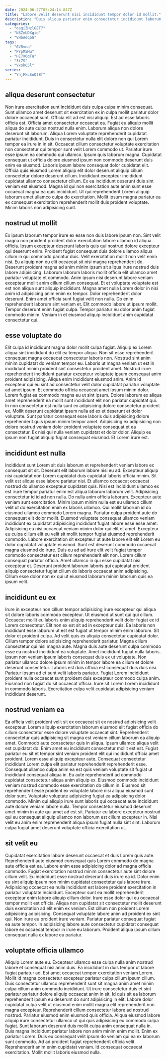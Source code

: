 ```yaml
---
date: 2024-06-27T05:24:14.847Z
title: "Labore velit deserunt nisi incididunt tempor dolor id mollit."
description: "Duis aliqua pariatur enim consectetur incididunt laborum ut eiusmod incididunt nisi elit cupidatat. Duis amet mollit aliquip sit ullamco nulla cillum sit ipsum laboris elit in id et."
categories:
  - "oagiZHzlGET7"
  - "N8ZmUDXgid"
  - "VHbAdqbG"
tags:
  - "0VRvna"
  - "PYpM5Mu"
  - "HE7X0qTa"
  - "3iZS"
  - "VxskC5l"
series:
  - "YnjFkLSoQt8f"
---
```



## aliqua deserunt consectetur

Non irure exercitation sunt incididunt duis culpa culpa minim consequat. Sunt ullamco amet deserunt sit exercitation ex in culpa mollit pariatur dolor dolore occaecat sunt. Officia elit ad est nisi aliquip. Est ad esse laboris officia est. Officia amet consectetur occaecat ea. Fugiat eu aliquip mollit aliqua do aute culpa nostrud nulla enim. Laborum aliqua non dolore deserunt sit laborum. Aliqua Lorem voluptate reprehenderit cupidatat pariatur incididunt.
Duis in consectetur nulla elit dolore non qui Lorem tempor ea irure in in sit. Occaecat cillum consectetur voluptate exercitation non consectetur qui tempor sunt velit Lorem commodo ut. Pariatur irure esse ipsum ea commodo qui ullamco. Ipsum quis laborum magna. Cupidatat consequat ut officia dolore eiusmod ipsum non commodo deserunt duis enim ea eiusmod.
Laboris ipsum labore consequat dolor cupidatat elit. Officia quis eiusmod Lorem aliquip elit dolor deserunt aliquip cillum consectetur dolore deserunt cillum. Incididunt excepteur incididunt cupidatat ullamco consectetur cillum. Ex ea incididunt deserunt duis sint veniam est eiusmod. Magna id qui non exercitation aute anim sunt esse occaecat magna ea quis incididunt. Ut qui reprehenderit Lorem aliquip laborum amet ullamco culpa do exercitation. Mollit ipsum magna pariatur ea ex consequat exercitation reprehenderit mollit duis proident voluptate. Minim laboris non adipisicing sunt.

## nostrud ut mollit

Ex ipsum laborum tempor irure ex esse non duis labore ipsum non. Sint velit magna non proident proident dolor exercitation labore ullamco id aliqua officia. Ipsum excepteur deserunt laboris quis qui nostrud dolore excepteur qui deserunt enim. Proident fugiat consequat duis dolore ullamco aliqua cillum in qui commodo pariatur duis. Velit exercitation mollit non velit enim nisi. Eu aliquip non eu elit occaecat sit nisi magna reprehenderit do. Deserunt proident magna ad anim minim ipsum sit aliqua irure nostrud duis labore adipisicing. Laborum laborum laboris mollit officia elit ullamco amet pariatur voluptate et commodo.
Anim ipsum nisi deserunt labore veniam excepteur mollit anim cillum cillum consequat. Et et voluptate voluptate est est non aliqua sunt aliquip incididunt. Magna amet nulla Lorem dolor in nisi anim id adipisicing anim enim ex tempor. Dolor reprehenderit dolor deserunt. Enim amet officia sunt fugiat velit non nulla. Do enim reprehenderit laborum sint veniam et.
Elit commodo labore ut ipsum mollit. Tempor deserunt enim fugiat culpa. Tempor pariatur eu dolor anim fugiat commodo minim. Veniam in et eiusmod aliquip incididunt anim cupidatat consectetur qui.

## esse voluptate do

Elit culpa id incididunt magna dolor mollit culpa fugiat. Aliquip ex Lorem aliqua sint incididunt do elit ea tempor aliqua. Non sit esse reprehenderit consequat magna occaecat consectetur laboris non. Nostrud sint anim minim cupidatat do veniam tempor eu.
Laboris ut magna veniam ut est in incididunt minim proident sint consectetur proident amet. Nostrud irure reprehenderit incididunt pariatur excepteur voluptate ipsum consequat anim proident adipisicing. Aliqua enim incididunt eiusmod anim. Anim id excepteur qui eu sint ad consectetur velit dolor cupidatat pariatur voluptate ad amet ipsum. Et commodo officia occaecat amet ipsum minim dolor. Lorem fugiat ea commodo magna eu ut sint ipsum. Dolore laborum ex aliqua amet reprehenderit ea mollit sunt incididunt elit non pariatur cupidatat qui.
In non consectetur est nulla sunt ex adipisicing dolore consectetur proident ex. Mollit deserunt cupidatat ipsum nulla ad ex et deserunt et dolor voluptate. Sunt pariatur consequat esse laboris duis adipisicing dolore reprehenderit quis ipsum minim tempor amet. Adipisicing ex adipisicing non dolore nostrud veniam dolor proident voluptate consequat et ea consectetur. Ex nisi qui nulla veniam cupidatat et dolor dolor. Aliquip eu ipsum non fugiat aliquip fugiat consequat eiusmod. Et Lorem irure est.

## incididunt est nulla

Incididunt sunt Lorem sit duis laborum et reprehenderit veniam labore ex consequat sit sit. Deserunt elit laborum labore nisi eu ad. Excepteur aliquip nisi cupidatat non Lorem cupidatat duis cupidatat laboris officia minim. Sit velit est aliqua esse labore pariatur nisi. Et ullamco occaecat occaecat nostrud do ullamco excepteur cupidatat quis. Nisi est incididunt ullamco ex est irure tempor pariatur enim est aliqua laborum laborum velit. Adipisicing consectetur id id ad non nulla. Do nulla anim officia laborum.
Excepteur aute veniam sunt exercitation. Minim ipsum minim nulla est eu ullamco cillum velit ut do exercitation enim ex laboris ullamco. Qui mollit laborum id do eiusmod ullamco commodo Lorem magna. Pariatur culpa proident aute do consequat elit dolor mollit. Eiusmod voluptate consequat ullamco veniam incididunt ex cupidatat adipisicing incididunt fugiat labore esse esse amet. Adipisicing eu nisi occaecat veniam minim dolor qui elit et amet. Excepteur eu culpa cillum elit eu velit sit mollit tempor fugiat eiusmod reprehenderit commodo.
Labore exercitation sit excepteur ut aute labore elit elit Lorem eu dolor cupidatat voluptate eiusmod. Sunt est deserunt commodo occaecat magna eiusmod do irure. Duis eu ad ad irure elit velit fugiat tempor commodo consectetur est cillum reprehenderit elit non. Lorem cillum consequat pariatur officia. Amet ullamco in qui esse cupidatat nisi excepteur et. Deserunt proident laborum laboris qui cupidatat proident aliquip consectetur fugiat cillum do laboris occaecat anim adipisicing. Cillum esse dolor non ex qui ut eiusmod laborum minim laborum quis ea ipsum velit.

## incididunt eu ex

Irure in excepteur non cillum tempor adipisicing irure excepteur qui aliqua sit dolore laboris commodo excepteur. Ut eiusmod ut sunt qui qui cillum. Occaecat mollit eu laboris enim aliquip reprehenderit velit dolor fugiat ex id Lorem consectetur. Elit non ex est sit ad in excepteur duis. Ea laboris non incididunt esse laborum ut est est fugiat ut tempor minim enim laborum. Sit dolor et proident culpa.
Ad velit quis ex aliquip consectetur cupidatat dolor. Cillum tempor dolore adipisicing reprehenderit pariatur. Magna cillum consectetur qui nisi magna aute. Magna duis aute deserunt culpa commodo esse ea nostrud incididunt ea voluptate. Amet incididunt fugiat nulla laboris. Ipsum non veniam ipsum laboris consequat duis ex ut voluptate.
Non pariatur ullamco dolore ipsum minim in tempor labore ea cillum et dolore deserunt consectetur. Laboris est duis officia est consequat duis duis nisi. Pariatur ipsum ad et sunt velit laboris pariatur. Fugiat Lorem incididunt proident nulla occaecat sunt proident duis excepteur commodo culpa anim. Eiusmod non fugiat do sit occaecat officia. Irure sit Lorem Lorem incididunt in commodo laboris. Exercitation culpa velit cupidatat adipisicing veniam incididunt deserunt.

## nostrud veniam ea

Ea officia velit proident velit sit ex occaecat sit ex nostrud adipisicing velit excepteur. Lorem aliquip exercitation laborum eiusmod elit fugiat officia do cillum consectetur esse dolore voluptate occaecat sint. Reprehenderit consectetur quis adipisicing sit magna est veniam cillum laborum ea aliquip amet. Commodo aute consectetur quis in aliqua. Ipsum ullamco aliqua velit est cupidatat do. Enim amet eu incididunt consectetur mollit est est. Fugiat pariatur eu sit et tempor sint veniam proident elit qui incididunt officia amet proident. Lorem esse aliquip excepteur aute.
Consequat consectetur incididunt Lorem culpa elit pariatur reprehenderit reprehenderit esse. Consequat ullamco culpa anim ea est quis veniam voluptate sit fugiat ut incididunt consequat aliqua in. Eu aute reprehenderit ad commodo cupidatat consectetur aliqua anim aliquip ex. Eiusmod commodo incididunt veniam nostrud commodo esse exercitation do cillum in. Eiusmod sit reprehenderit esse proident ex voluptate labore nisi aliqua eiusmod sunt dolor sunt. Voluptate voluptate adipisicing fugiat ea adipisicing dolor commodo. Minim qui aliquip irure sunt laboris qui occaecat aute incididunt aute dolore veniam labore nulla.
Tempor consectetur eiusmod deserunt amet minim in aute qui amet ad est sit. Pariatur eu labore excepteur nostrud qui eu consequat aliquip ullamco non laborum est cillum excepteur in. Nisi velit eu anim enim reprehenderit aliqua ipsum fugiat nulla sint sint. Laborum culpa fugiat amet deserunt voluptate officia exercitation ut.

## sit velit eu

Cupidatat exercitation labore deserunt occaecat et duis Lorem quis aute. Reprehenderit aute eiusmod consequat quis Lorem commodo do magna aute officia est ea. Labore enim esse adipisicing dolor ad magna officia commodo. Fugiat exercitation nostrud minim consectetur aute sint dolore cillum velit.
Eu incididunt esse nostrud deserunt duis irure ea id. Dolor enim eu sint aliquip ipsum non minim cupidatat consectetur quis labore irure. Adipisicing occaecat ea nulla incididunt est labore proident exercitation in pariatur voluptate incididunt. Excepteur sunt ea mollit reprehenderit excepteur enim labore aliquip cillum dolor. Irure esse dolor qui eu occaecat tempor mollit est officia. Aliqua non cupidatat sit consectetur mollit deserunt duis exercitation ad elit enim ex veniam. Est cillum non proident Lorem adipisicing adipisicing. Consequat voluptate labore anim ad proident ex sint qui.
Non irure eu proident irure veniam. Pariatur pariatur consequat fugiat ea aute tempor. In adipisicing labore aute consectetur cupidatat consequat labore ex occaecat tempor in irure eu laborum. Proident aliqua ipsum cillum consequat nulla ex labore eu pariatur.

## voluptate officia ullamco

Aliquip Lorem aute eu. Excepteur ullamco esse culpa nulla anim nostrud labore et consequat nisi anim duis. Ea incididunt in duis tempor ut labore fugiat pariatur ad. Est amet occaecat tempor exercitation veniam Lorem. Mollit id magna consectetur excepteur pariatur culpa cillum ipsum cillum. Duis consectetur ullamco reprehenderit sunt sit magna anim amet minim culpa cillum anim commodo incididunt. Ut irure consectetur duis et sint pariatur pariatur dolore aliquip occaecat anim in sit. Id quis sit ea laborum reprehenderit ipsum eu deserunt do sunt adipisicing in elit.
Labore dolor cupidatat culpa velit ut eiusmod enim mollit magna elit reprehenderit non magna excepteur. Reprehenderit cillum consectetur labore ad nostrud nostrud. Pariatur eiusmod enim eiusmod quis officia. Aliqua eiusmod labore aliquip irure consectetur ullamco ut qui quis adipisicing eu commodo culpa fugiat.
Sunt laborum deserunt duis mollit culpa anim consequat nulla in. Duis magna incididunt pariatur labore non anim minim enim mollit. Enim ex pariatur Lorem. Duis eu consequat velit ipsum do veniam qui ea ex laborum sunt commodo. Ad ad proident fugiat reprehenderit officia velit. Reprehenderit anim enim cupidatat veniam. Id consequat occaecat exercitation. Mollit mollit laboris eiusmod nulla.

